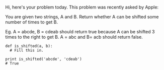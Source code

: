 Hi, here's your problem today. This problem was recently asked by Apple:

You are given two strings, A and B. Return whether A can be shifted some number of times to get B.

Eg. A = abcde, B = cdeab should return true because A can be shifted 3 times to the right to get B. A = abc and B= acb should return false.
```
def is_shifted(a, b):
  # Fill this in.
  
print is_shifted('abcde', 'cdeab')
# True
```
